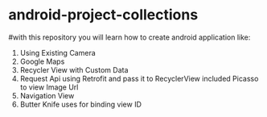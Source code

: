 # android-project-collections
#with this repository you will learn how to create android application like:
1. Using Existing Camera 
2. Google Maps
3. Recycler View with Custom Data
4. Request Api using Retrofit and pass it to RecyclerView included Picasso to view Image Url
5. Navigation View
6. Butter Knife uses for binding view ID
